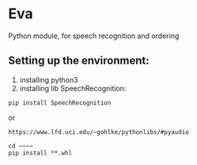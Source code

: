 # Eva
Python module, for speech recognition and ordering

## Setting up the environment:
1) installing python3
2) installing lib SpeechRecognition:
```
pip install SpeechRecognition
```
or 
```
https://www.lfd.uci.edu/~gohlke/pythonlibs/#pyaudio

cd ~~~~
pip install **.whl 
```